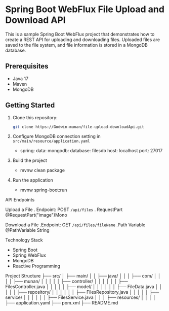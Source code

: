# Spring Boot WebFlux File Upload and Download API

This is a sample Spring Boot WebFlux project that demonstrates how to create a REST API for uploading and downloading files. Uploaded files are saved to the file system, and file information is stored in a MongoDB database.

## Prerequisites

- Java 17
- Maven
- MongoDB

## Getting Started

1. Clone this repository:

   ```sh
   git clone https://Godwin-munan/file-upload-downloadApi.git
2. Configure MongoDB connection setting in `src/main/resource/application.yaml`
   - spring:
        data:
          mongodb:
            database: filesdb
            host: localhost
            port: 27017

3. Build the project
    - mvnw clean package

4. Run the application
     - mvnw spring-boot:run

API Endpoints

Upload a File
. Endpoint: POST `/api/files`
. RequestPart @RequestPart("image")Mono<FilePart>

Download a File
.Endpoint: GET `/api/files/fileName`
.Path Variable @PathVariable String

Technology Stack
- Spring Boot
- Spring WebFlux
- MongoDB
- Reactive Programming

Project Structure
├── src/
│   ├── main/
│   │   ├── java/
│   │   │   ├── com/
│   │   │   │   ├── munan/
│   │   │   │   │   ├── controller/
│   │   │   │   │   │   ├── FilesController.java
│   │   │   │   │   ├── model/
│   │   │   │   │   │   ├── FileData.java
│   │   │   │   │   ├── repository/
│   │   │   │   │   │   ├── FilesRepository.java
│   │   │   │   │   ├── service/
│   │   │   │   │   │   ├── FilesService.java
│   │   │   ├── resources/
│   │   │   │   ├── application.yaml
├── pom.xml
├── README.md
